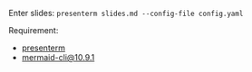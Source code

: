 Enter slides: `presenterm slides.md --config-file config.yaml`

Requirement:
- [presenterm](https://github.com/mfontanini/presenterm)
- [mermaid-cli@10.9.1](https://github.com/mermaid-js/mermaid-cli)

